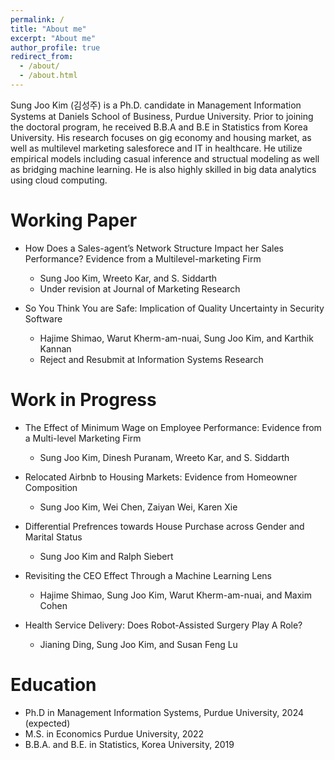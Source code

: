 ```yaml
---
permalink: /
title: "About me"
excerpt: "About me"
author_profile: true
redirect_from: 
  - /about/
  - /about.html
---
```


Sung Joo Kim (김성주) is a Ph.D. candidate in Management Information Systems at Daniels School of Business, Purdue University. Prior to joining the doctoral program, he received B.B.A and B.E in Statistics from Korea University. His research focuses on gig economy and housing market, as well as multilevel marketing salesforece and IT in healthcare. He utilize empirical models including casual inference and structual modeling as well as bridging machine learning. He is also highly skilled in big data analytics using cloud computing.  


Working Paper
======
* How Does a Sales-agent’s Network Structure Impact her Sales Performance? Evidence from a Multilevel-marketing Firm  
  * Sung Joo Kim, Wreeto Kar, and S. Siddarth
  * Under revision at Journal of Marketing Research

* So You Think You are Safe: Implication of Quality Uncertainty in Security Software
  * Hajime Shimao, Warut Kherm-am-nuai, Sung Joo Kim, and Karthik Kannan
  * Reject and Resubmit at Information Systems Research


Work in Progress
======
* The Effect of Minimum Wage on Employee Performance: Evidence from a Multi-level Marketing Firm
  * Sung Joo Kim, Dinesh Puranam, Wreeto Kar, and S. Siddarth
  
* Relocated Airbnb to Housing Markets: Evidence from Homeowner Composition
  * Sung Joo Kim, Wei Chen, Zaiyan Wei, Karen Xie

* Differential Prefrences towards House Purchase across Gender and Marital Status
  * Sung Joo Kim and Ralph Siebert

* Revisiting the CEO Effect Through a Machine Learning Lens
  * Hajime Shimao, Sung Joo Kim, Warut Kherm-am-nuai, and Maxim Cohen
 
* Health Service Delivery: Does Robot-Assisted Surgery Play A Role?
  * Jianing Ding, Sung Joo Kim, and Susan Feng Lu 
  
Education
======
* Ph.D in Management Information Systems, Purdue University, 2024 (expected)
* M.S. in Economics Purdue University, 2022
* B.B.A. and B.E. in Statistics, Korea University, 2019



  


